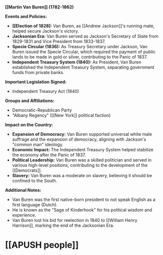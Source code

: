 **[[Martin Van Buren]] (1782-1862)**

**Events and Policies:**

* **[[Election of 1828]:** Van Buren, as [[Andrew Jackson]]'s running mate, helped secure Jackson's victory.
* **Jacksonian Era:** Van Buren served as Jackson's Secretary of State from 1829-1831 and Vice President from 1833-1837.
* **Specie Circular (1836):** As Treasury Secretary under Jackson, Van Buren issued the Specie Circular, which required the payment of public lands to be made in gold or silver, contributing to the Panic of 1837.
* **Independent Treasury System (1840):** As President, Van Buren established the Independent Treasury System, separating government funds from private banks.

**Important Legislation Signed:**

* Independent Treasury Act (1840)

**Groups and Affiliations:**

* Democratic-Republican Party
* "Albany Regency" ([[New York]] political faction)

**Impact on the Country:**

* **Expansion of Democracy:** Van Buren supported universal white male suffrage and the expansion of democracy, aligning with Jackson's "common man" ideology.
* **Economic Impact:** The Independent Treasury System helped stabilize the economy after the Panic of 1837.
* **Political Leadership:** Van Buren was a skilled politician and served in various high-level positions, contributing to the development of the [[Democrats]].
* **Slavery:** Van Buren was a moderate on slavery, believing it should be confined to the South.

**Additional Notes:**

* Van Buren was the first native-born president to not speak English as a first language (Dutch).
* He is known as the "Sage of Kinderhook" for his political wisdom and experience.
* Van Buren lost his bid for reelection in 1840 to [[William Henry Harrison]], marking the end of the Jacksonian Era.
# [[APUSH people]]
